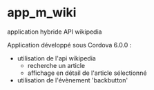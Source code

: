 # app_m_wiki
application hybride API wikipedia

Application développé sous Cordova 6.0.0 :

- utilisation de l'api wikipedia
  - recherche un article
  - affichage en détail de l'article sélectionné
- utilisation de l'évènement 'backbutton' 
